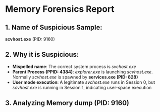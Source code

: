 # Memory Forensics Report

## 1. Name of Suspicious Sample:
**scvhost.exe** (PID: 9160)

## 2. Why it is Suspicious:
- **Mispelled name**: The correct system process is *svchost.exe*
- **Parent Process (PPID: 4384)**: *explorer.exe* is launching *scvhost.exe*. Normally *scvhost.exe* is spawned by **services.exe (PID: 828)**
- **User mode execution**: A legitimate *svchost.exe* runs in Session 0, but *scvhost.exe* is running in Session 1, indicating user-space execution

## 3. Analyzing Memory dump (PID: 9160)

